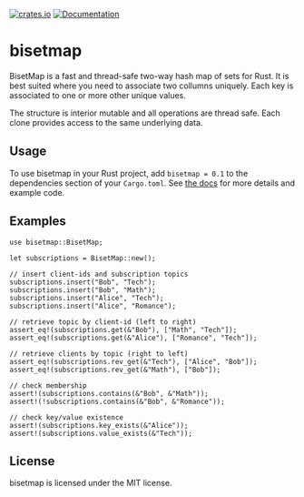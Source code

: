 [![crates.io](https://img.shields.io/crates/v/bisetmap.svg)](https://crates.io/crates/bisetmap)
[![Documentation](https://docs.rs/bisetmap/badge.svg)](https://docs.rs/bisetmap/)

# bisetmap
BisetMap is a fast and thread-safe two-way hash map of sets for Rust. It is best suited where you need to associate
two collumns uniquely. Each key is associated to one or more other unique values.

The structure is interior mutable and all operations are thread safe. Each clone provides access to the same
underlying data.

## Usage
To use bisetmap in your Rust project, add `bisetmap = 0.1` to the dependencies section of your `Cargo.toml`.
See [the docs](https://docs.rs/bisetmap/) for more details and example code.

## Examples

```
use bisetmap::BisetMap;

let subscriptions = BisetMap::new();

// insert client-ids and subscription topics
subscriptions.insert("Bob", "Tech");
subscriptions.insert("Bob", "Math");
subscriptions.insert("Alice", "Tech");
subscriptions.insert("Alice", "Romance");

// retrieve topic by client-id (left to right)
assert_eq!(subscriptions.get(&"Bob"), ["Math", "Tech"]);
assert_eq!(subscriptions.get(&"Alice"), ["Romance", "Tech"]);

// retrieve clients by topic (right to left)
assert_eq!(subscriptions.rev_get(&"Tech"), ["Alice", "Bob"]);
assert_eq!(subscriptions.rev_get(&"Math"), ["Bob"]);

// check membership
assert!(subscriptions.contains(&"Bob", &"Math"));
assert!(!subscriptions.contains(&"Bob", &"Romance"));

// check key/value existence
assert!(subscriptions.key_exists(&"Alice"));
assert!(subscriptions.value_exists(&"Tech"));
```

## License
bisetmap is licensed under the MIT license.

